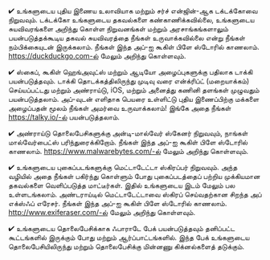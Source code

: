 


✔ உங்களுடைய புதிய இணைய உலாவியாக மற்றும் சர்ச் என்ஜின்-ஆக டக்டக்கோவை நிறுவவும். டக்டக்கோ உங்களுடைய தகவல்களை கண்காணிக்கவில்லை, உங்களுடைய சுயவிவரங்களை அறிந்து கொள்ள நிறுவனங்கள் மற்றும் அரசாங்கங்களாலும் பயன்படுத்தக்கூடிய தகவல் சுயவிவரத்தை நீங்கள் உருவாக்கவில்லை என்று நீங்கள் நம்பிக்கையுடன் இருக்கலாம். நீங்கள் இந்த அப்-ஐ கூகிள் பிளே ஸ்டோரில் காணலாம். https://duckduckgo.com-ல் மேலும் அறிந்து கொள்ளவும். 

✔ ஸ்கைப், கூகிள் ஹெங்அவுட்ஸ் மற்றும் ஆடியோ அழைப்புகளுக்கு பதிலாக டாக்கி பயன்படுத்தவும். டாக்கி தொடக்கத்திலிருந்து முடிவு வரை என்க்ரிப்ட் (மறையாக்கம்) செய்யப்பட்டது மற்றும் அண்ராய்டு, iOS, மற்றும் அனைத்து கணினி தளங்கள் முழுவதும் பயன்படுத்தலாம். அப்-வுடன் எளிதாக பெயரை உள்ளிட்டு புதிய இணைப்பிற்கு மக்களை அழைப்பதன் மூலம் நீங்கள் அமர்வை உருவாக்கலாம்! இங்கே அதை நீங்கள் https://talky.io/-ல் பயன்படுத்தலாம். 

✔ அண்ராய்டு தொலைபேசிகளுக்கு அன்டி-மால்வேர் ஸ்கேனர் நிறுவவும், நாங்கள் மால்வேர்பைட்ஸ் பரிந்துரைக்கிறோம். நீங்கள் இந்த அப்-ஐ கூகிள் பிளே ஸ்டோரில் காணலாம். https://www.malwarebytes.com/-ல் மேலும் அறிந்து கொள்ளவும்.

✔ உங்களுடைய புகைப்படங்களுக்கு மெட்டாடேட்டா ஸ்கிரப்பர் நிறுவவும். அந்த வழியில் அதை நீங்கள் பகிர்ந்து கொள்ளும் போது புகைப்படத்தைப் பற்றிய முக்கியமான தகவல்களை வெளிப்படுத்த மாட்டீர்கள். இதில் உங்களுடைய இடம் மேலும் பல உள்ளடங்கலாம். அண்டராய்டில் மெட்டாடேட்டாவை ஸ்கிரப் செய்வதற்கான சிறந்த அப் எக்ஸ்ஃப் எரேசர். நீங்கள் இந்த அப்-ஐ கூகிள் பிளே ஸ்டோரில் காணலாம். http://www.exiferaser.com/-ல் மேலும் அறிந்து கொள்ளவும்.

✔ உங்களுடைய தொலைபேசிக்காக ஃபாராடே பேக் பயன்படுத்தவும் தனிப்பட்ட கூட்டங்களில் இருக்கும் போது மற்றும் ஆர்ப்பாட்டங்களில். இந்த பேக் உங்களுடைய தொலைபேசியிலிருந்து மற்றும் தொலைபேசிக்கு மின்னணு கிக்னல்களைத் தடுக்கும்.